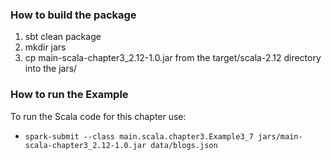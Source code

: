 ### How to build the package
 1. sbt clean package
 2. mkdir jars
 3. cp main-scala-chapter3_2.12-1.0.jar from the target/scala-2.12 directory into the jars/

### How to run the Example
To run the Scala code for this chapter use:

 * `spark-submit --class main.scala.chapter3.Example3_7 jars/main-scala-chapter3_2.12-1.0.jar data/blogs.json`
